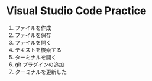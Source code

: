# Visual Studio Code Practice

1. ファイルを作成
2. ファイルを保存
3. ファイルを開く
4. テキストを検索する
5. ターミナルを開く
6. git プラグインの追加
7. ターミナルを更新した